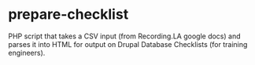 # prepare-checklist
PHP script that takes a CSV input (from Recording.LA google docs) and parses it into HTML for output on Drupal Database Checklists (for training engineers).
